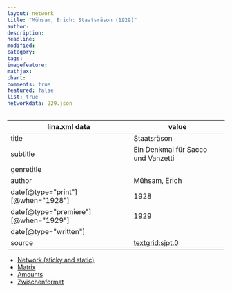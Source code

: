 ```yaml
---
layout: network
title: "Mühsam, Erich: Staatsräson (1929)"
author:
description:
headline:
modified:
category:
tags:
imagefeature: 
mathjax: 
chart: 
comments: true
featured: false
list: true
networkdata: 229.json
---
```

lina.xml data  | value
------------- | -------------
title|Staatsräson
subtitle|Ein Denkmal für Sacco und Vanzetti
genretitle|
author|Mühsam, Erich
date[@type="print"][@when="1928"]|1928
date[@type="premiere"][@when="1929"]|1929
date[@type="written"]|
source|[textgrid:sjpt.0](https://textgridlab.org/1.0/tgcrud-public/rest/textgrid:sjpt.0/data)



* [Network (sticky and static)](/network229)
* [Matrix](/matrix229)
* [Amounts](/amount229)
* [Zwischenformat](/lina229 )
